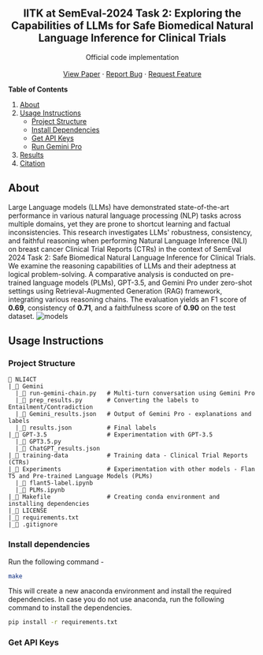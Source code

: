 <div id="top"></div>

<br />
<div align="center">

<h2 align="center">IITK at SemEval-2024 Task 2: Exploring the Capabilities of LLMs for Safe Biomedical Natural Language Inference for Clinical Trials</h2>

  <p align="center">
    Official code implementation
    <br />
    <br />
    <a href="">View Paper</a>
    ·
    <a href="https://github.com/Shreyasi2002/NLI4CT/issues">Report Bug</a>
    ·
    <a href="https://github.com/Shreyasi2002/NLI4CT/pulls">Request Feature</a>
  </p>
</div>


<!-- TABLE OF CONTENTS -->
<summary><b>Table of Contents</b></summary>
<ol>
  <li>
    <a href="#about">About</a>
  </li>
  <li>
    <a href="#usage-instructions">Usage Instructions</a>
    <ul>
      <li><a href="#project-structure">Project Structure</a></li>
      <li><a href="#install-dependencies">Install Dependencies</a></li>
      <li><a href="#get-api-keys">Get API Keys</a></li>
      <li><a href="#run-gemini-pro">Run Gemini Pro</a></li>
    </ul>
  </li>
  <li>
    <a href="#results">Results</a>
  </li>
  <li>
    <a href="#citation">Citation</a>
  </li>
</ol>

## About
Large Language models (LLMs) have demonstrated state-of-the-art performance in various natural language processing (NLP) tasks across multiple domains, yet they are prone to shortcut learning and factual inconsistencies. This research investigates LLMs' robustness, consistency, and faithful reasoning when performing Natural Language Inference (NLI) on breast cancer Clinical Trial Reports (CTRs) in the context of SemEval 2024 Task 2: Safe Biomedical Natural Language Inference for Clinical Trials. We examine the reasoning capabilities of LLMs and their adeptness at logical problem-solving. A comparative analysis is conducted on pre-trained language models (PLMs), GPT-3.5, and Gemini Pro under zero-shot settings using Retrieval-Augmented Generation (RAG) framework, integrating various reasoning chains. The evaluation yields an F1 score of **0.69**, consistency of **0.71**, and a faithfulness score of **0.90** on the test dataset.
![models](https://github.com/Shreyasi2002/NLI4CT/assets/75871525/b911d685-aa70-4deb-9b45-df0ce3811824)


## Usage Instructions 

### Project Structure
```
📂 NLI4CT
|_📁 Gemini                   
  |_📄 run-gemini-chain.py   # Multi-turn conversation using Gemini Pro
  |_📄 prep_results.py       # Converting the labels to Entailment/Contradiction
  |_📄 Gemini_results.json   # Output of Gemini Pro - explanations and labels
  |_📄 results.json          # Final labels
|_📁 GPT-3.5                 # Experimentation with GPT-3.5
  |_📄 GPT3.5.py
  |_📄 ChatGPT_results.json
|_📁 training-data           # Training data - Clinical Trial Reports (CTRs)
|_📁 Experiments             # Experimentation with other models - Flan T5 and Pre-trained Language Models (PLMs)
  |_📄 flant5-label.ipynb
  |_📄 PLMs.ipynb
|_📄 Makefile                # Creating conda environment and installing dependencies
|_📄 LICENSE
|_📄 requirements.txt  
|_📄 .gitignore

```

### Install dependencies
Run the following command - 
```bash
make
```
This will create a new anaconda environment and install the required dependencies. In case you do not use anaconda, run the following command to install the dependencies.
```bash
pip install -r requirements.txt
```

### Get API Keys
